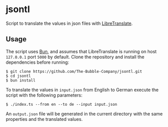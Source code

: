 # jsontl

Script to translate the values in json files with [LibreTranslate](https://github.com/LibreTranslate/LibreTranslate).

## Usage

The script uses [Bun](https://bun.sh/), and assumes that LibreTranslate is running on host `127.0.0.1` port `5000` by default. Clone the repository and install the dependencies before running:

```console
$ git clone https://github.com/The-Bubble-Company/jsontl.git
$ cd jsontl
$ bun install
```

To translate the values in `input.json` from English to German execute the script with the following parameters:

```console
$ ./index.ts --from en --to de --input input.json
```

An `output.json` file will be generated in the current directory with the same properties and the translated values.
